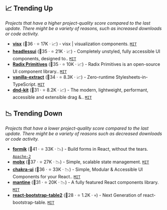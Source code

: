 ## 📈 Trending Up

_Projects that have a higher project-quality score compared to the last update. There might be a variety of reasons, such as increased downloads or code activity._

- <b><a href="https://github.com/airbnb/visx">visx</a></b> (🥈36 ·  ⭐ 17K · 📈) - visx | visualization components. <code><a href="http://bit.ly/34MBwT8">MIT</a></code>
- <b><a href="https://github.com/tailwindlabs/headlessui">headlessui</a></b> (🥈35 ·  ⭐ 21K · 📈) - Completely unstyled, fully accessible UI components, designed to.. <code><a href="http://bit.ly/34MBwT8">MIT</a></code>
- <b><a href="https://github.com/radix-ui/primitives">Radix Primitives</a></b> (🥈35 ·  ⭐ 10K · 📈) - Radix Primitives is an open-source UI component library.. <code><a href="http://bit.ly/34MBwT8">MIT</a></code>
- <b><a href="https://github.com/vanilla-extract-css/vanilla-extract">vanilla-extract</a></b> (🥈34 ·  ⭐ 8.3K · 📈) - Zero-runtime Stylesheets-in-TypeScript. <code><a href="http://bit.ly/34MBwT8">MIT</a></code>
- <b><a href="https://github.com/clauderic/dnd-kit">dnd-kit</a></b> (🥈31 ·  ⭐ 8.2K · 📈) - The modern, lightweight, performant, accessible and extensible drag &.. <code><a href="http://bit.ly/34MBwT8">MIT</a></code>

## 📉 Trending Down

_Projects that have a lower project-quality score compared to the last update. There might be a variety of reasons such as decreased downloads or code activity._

- <b><a href="https://github.com/jaredpalmer/formik">formik</a></b> (🥈41 ·  ⭐ 33K · 📉) - Build forms in React, without the tears. <code><a href="http://bit.ly/3nYMfla">Apache-2</a></code>
- <b><a href="https://github.com/mobxjs/mobx">mobx</a></b> (🥈37 ·  ⭐ 27K · 📉) - Simple, scalable state management. <code><a href="http://bit.ly/34MBwT8">MIT</a></code>
- <b><a href="https://github.com/chakra-ui/chakra-ui">chakra-ui</a></b> (🥈36 ·  ⭐ 33K · 📉) - Simple, Modular & Accessible UI Components for your React.. <code><a href="http://bit.ly/34MBwT8">MIT</a></code>
- <b><a href="https://github.com/mantinedev/mantine">mantine</a></b> (🥉31 ·  ⭐ 20K · 📉) - A fully featured React components library. <code><a href="http://bit.ly/34MBwT8">MIT</a></code>
- <b><a href="https://github.com/react-bootstrap-table/react-bootstrap-table2">react-bootstrap-table2</a></b> (🥉28 ·  ⭐ 1.2K · 💀) - Next Generation of react-bootstrap-table. <code><a href="http://bit.ly/34MBwT8">MIT</a></code> <code><img src="https://getbootstrap.com/docs/5.0/assets/img/favicons/favicon-32x32.png" style="display:inline;" width="13" height="13"></code>

